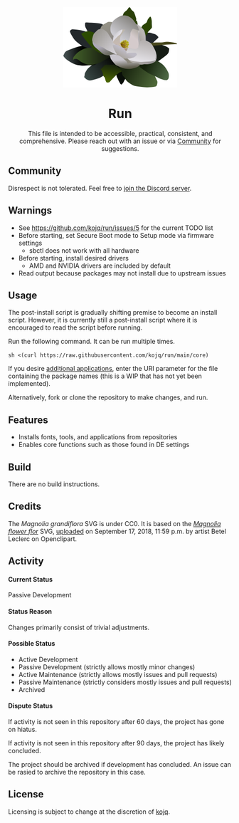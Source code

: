 <div align = "center"><img src = "LOGO.svg" height = 180/>

# Run

This file is intended to be accessible, practical, consistent, and comprehensive. Please reach out with an issue or via [Community](#community) for suggestions.
</div>

## Community

Disrespect is not tolerated. Feel free to [join the Discord server](https://discord.gg/peezNh4pS4).

## Warnings

- See https://github.com/kojq/run/issues/5 for the current TODO list
- Before starting, set Secure Boot mode to Setup mode via firmware settings
  - sbctl does not work with all hardware
- Before starting, install desired drivers
  - AMD and NVIDIA drivers are included by default
- Read output because packages may not install due to upstream issues

## Usage

The post-install script is gradually shifting premise to become an install script. However, it is currently still a post-install script where it is encouraged to read the script before running.

Run the following command. It can be run multiple times.

```
sh <(curl https://raw.githubusercontent.com/kojq/run/main/core)
```

If you desire [additional applications](https://wiki.archlinux.org/title/List_of_applications), enter the URI parameter for the file containing the package names (this is a WIP that has not yet been implemented).

Alternatively, fork or clone the repository to make changes, and run.

## Features

- Installs fonts, tools, and applications from repositories
- Enables core functions such as those found in DE settings

## Build

There are no build instructions.

## Credits

The *Magnolia grandiflora* SVG is under CC0. It is based on the *[Magnolia flower flor](https://www.openclipart.org/detail/306895/magnolia-flower-flor)* SVG, [uploaded](https://www.openclipart.org/download/306895/1537228771.svg) on September 17, 2018, 11:59 p.m. by artist Betel Leclerc on Openclipart.

## Activity

#### Current Status

Passive Development

#### Status Reason

Changes primarily consist of trivial adjustments.

#### Possible Status

- Active Development
- Passive Development (strictly allows mostly minor changes)
- Active Maintenance (strictly allows mostly issues and pull requests)
- Passive Maintenance (strictly considers mostly issues and pull requests)
- Archived

#### Dispute Status

If activity is not seen in this repository after 60 days, the project has gone on hiatus.

If activity is not seen in this repository after 90 days, the project has likely concluded.

The project should be archived if development has concluded. An issue can be rasied to archive the repository in this case.

## License

Licensing is subject to change at the discretion of [kojq](https://github.com/kojq).
